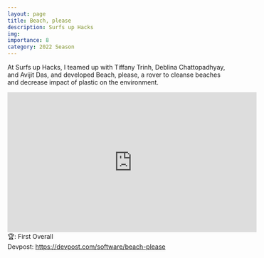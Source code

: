 ```yaml
---
layout: page
title: Beach, please
description: Surfs up Hacks
img: 
importance: 8
category: 2022 Season
---
```


At Surfs up Hacks, I teamed up with Tiffany Trinh, Deblina Chattopadhyay, and Avijit Das, and developed Beach, please, a rover to cleanse beaches and decrease impact of plastic on the environment.<br>

<iframe width="560" height="315" src="https://www.youtube.com/embed/L_AVcJ2jfQg" title="YouTube video player" frameborder="0" allow="accelerometer; autoplay; clipboard-write; encrypted-media; gyroscope; picture-in-picture" allowfullscreen></iframe>
<br>
🏆: First Overall
<br>
<!-- <a href = "https://bleh.neeltron.repl.co/">Live demo</a><br> -->
Devpost: <a href = "https://devpost.com/software/beach-please">https://devpost.com/software/beach-please</a>
